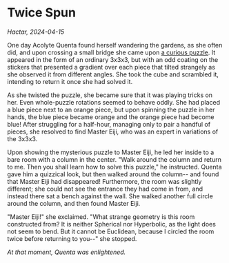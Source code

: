 # Twice Spun

_Hactar, 2024-04-15_

One day Acolyte Quenta found herself wandering the gardens, as she often did, and upon crossing a small bridge she came upon [a curious puzzle](https://magmamcfry.github.io/QuaternionCube/). It appeared in the form of an ordinary 3x3x3, but with an odd coating on the stickers that presented a gradient over each piece that tilted strangely as she observed it from different angles. She took the cube and scrambled it, intending to return it once she had solved it.

As she twisted the puzzle, she became sure that it was playing tricks on her. Even whole-puzzle rotations seemed to behave oddly. She had placed a blue piece next to an orange piece, but upon spinning the puzzle in her hands, the blue piece became orange and the orange piece had become blue! After struggling for a half-hour, managing only to pair a handful of pieces, she resolved to find Master Eiji, who was an expert in variations of the 3x3x3.

Upon showing the mysterious puzzle to Master Eiji, he led her inside to a bare room with a column in the center. "Walk around the column and return to me. Then you shall learn how to solve this puzzle," he instructed. Quenta gave him a quizzical look, but then walked around the column-- and found that Master Eiji had disappeared! Furthermore, the room was slightly different; she could not see the entrance they had come in from, and instead there sat a bench against the wall. She walked another full circle around the column, and then found Master Eiji.

"Master Eiji!" she exclaimed. "What strange geometry is this room constructed from? It is neither Spherical nor Hyperbolic, as the light does not seem to bend. But it cannot be Euclidean, because I circled the room twice before returning to you--" she stopped.

_At that moment, Quenta was enlightened._
